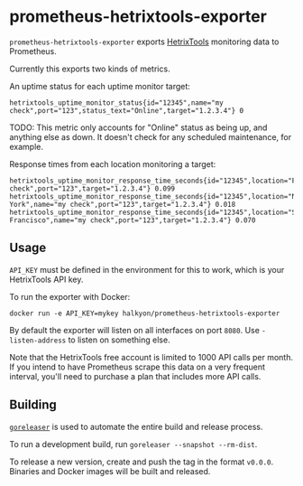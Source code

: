 # prometheus-hetrixtools-exporter

`prometheus-hetrixtools-exporter` exports [HetrixTools](https://hetrixtools.com) monitoring data to Prometheus.

Currently this exports two kinds of metrics.

An uptime status for each uptime monitor target:

```
hetrixtools_uptime_monitor_status{id="12345",name="my check",port="123",status_text="Online",target="1.2.3.4"} 0
```

TODO: This metric only accounts for "Online" status as being up, and anything else as down. It doesn't check for any
scheduled maintenance, for example.

Response times from each location monitoring a target:

```
hetrixtools_uptime_monitor_response_time_seconds{id="12345",location="Frankfurt",name="my check",port="123",target="1.2.3.4"} 0.099
hetrixtools_uptime_monitor_response_time_seconds{id="12345",location="New York",name="my check",port="123",target="1.2.3.4"} 0.018
hetrixtools_uptime_monitor_response_time_seconds{id="12345",location="San Francisco",name="my check",port="123",target="1.2.3.4"} 0.070
```

## Usage

`API_KEY` must be defined in the environment for this to work, which is your HetrixTools API key.

To run the exporter with Docker:

```
docker run -e API_KEY=mykey halkyon/prometheus-hetrixtools-exporter
```

By default the exporter will listen on all interfaces on port `8080`. Use `-listen-address` to listen on something else.

Note that the HetrixTools free account is limited to 1000 API calls per month. If you intend to have Prometheus scrape
this data on a very frequent interval, you'll need to purchase a plan that includes more API calls.

## Building

[`goreleaser`](https://goreleaser.com) is used to automate the entire build and release process.

To run a development build, run `goreleaser --snapshot --rm-dist`.

To release a new version, create and push the tag in the format `v0.0.0`. Binaries and Docker images will be
built and released.
